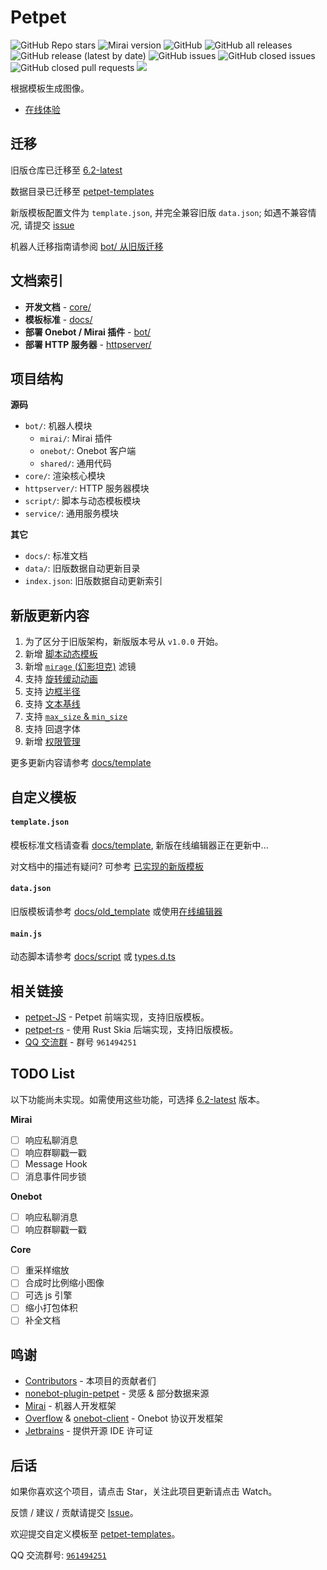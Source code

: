 # Petpet

![GitHub Repo stars](https://img.shields.io/github/stars/dituon/petpet)
![Mirai version](https://img.shields.io/badge/Mirai-2.16.0-ff69b4)
![GitHub](https://img.shields.io/github/license/dituon/petpet)
![GitHub all releases](https://img.shields.io/github/downloads/dituon/petpet/total)
![GitHub release (latest by date)](https://img.shields.io/github/v/release/dituon/petpet)
![GitHub issues](https://img.shields.io/github/issues/dituon/petpet)
![GitHub closed issues](https://img.shields.io/github/issues-closed/dituon/petpet)
![GitHub closed pull requests](https://img.shields.io/github/issues-pr-closed/dituon/petpet)
[![](https://jitpack.io/v/Dituon/petpet.svg)](https://jitpack.io/#Dituon/petpet)

根据模板生成图像。

- [在线体验](https://petpet.d2n.moe)

## 迁移

旧版仓库已迁移至 [6.2-latest](https://github.com/Dituon/petpet/tree/6.2-latest)

数据目录已迁移至 [petpet-templates](https://github.com/Dituon/petpet-templates)

新版模板配置文件为 `template.json`, 并完全兼容旧版 `data.json`; 如遇不兼容情况, 请提交 [issue](https://github.com/Dituon/petpet/issues)

机器人迁移指南请参阅 [bot/ 从旧版迁移](bot/README.md#从旧版迁移)

## 文档索引

- **开发文档** - [core/](core/README.md)
- **模板标准** - [docs/](docs/index.md)
- **部署 Onebot / Mirai 插件** - [bot/](bot/README.md)
- **部署 HTTP 服务器** - [httpserver/](httpserver/README.md)

## 项目结构

**源码**

- `bot/`: 机器人模块
  - `mirai/`: Mirai 插件
  - `onebot/`: Onebot 客户端
  - `shared/`: 通用代码
- `core/`: 渲染核心模块
- `httpserver/`: HTTP 服务器模块
- `script/`: 脚本与动态模板模块
- `service/`: 通用服务模块

**其它**

- `docs/`: 标准文档
- `data/`: 旧版数据自动更新目录
- `index.json`: 旧版数据自动更新索引

## 新版更新内容

1. 为了区分于旧版架构，新版版本号从 `v1.0.0` 开始。
2. 新增 [脚本动态模板](docs/script/index.md)
3. 新增 [`mirage` (幻影坦克)](docs/template/filter.md#滤镜类型) 滤镜
4. 支持 [旋转缓动动画](docs/template/image.md#rotate-transition)
5. 支持 [边框半径](docs/template/image.md#borderradius)
6. 支持 [文本基线](docs/template/text.md#text-baseline)
7. 支持 [`max_size` & `min_size`](docs/template/text.md#text-wrap)
8. 支持 回退字体
9. 新增 [权限管理](bot/README.md#权限管理)

更多更新内容请参考 [docs/template](docs/template/index.md)

## 自定义模板

#### `template.json`

模板标准文档请查看 [docs/template](docs/template/index.md), 新版在线编辑器正在更新中...

对文档中的描述有疑问? 可参考 [已实现的新版模板](https://github.com/search?q=repo%3ADituon%2Fpetpet-templates+path%3Atemplate.json)

#### `data.json`

旧版模板请参考 [docs/old_template](docs/old_tmplate/index.md) 或使用[在线编辑器](https://d2n.moe/petpet-js/editor)

#### `main.js`

动态脚本请参考 [docs/script](docs/script/index.md) 或 [types.d.ts](https://github.com/dituon/petpet/service/src/test/resources/test-templates/script-test/types.d.ts)

## 相关链接

- [petpet-JS](https://github.com/Dituon/petpet-js) - Petpet 前端实现，支持旧版模板。
- [petpet-rs](https://github.com/Dituon/petpet-rs) - 使用 Rust Skia 后端实现，支持旧版模板。
- [QQ 交流群](https://qm.qq.com/q/ikRbuuGWRi) - 群号 `961494251`

## TODO List

以下功能尚未实现。如需使用这些功能，可选择 [6.2-latest](https://github.com/Dituon/petpet/tree/6.2-latest) 版本。

**Mirai**

- [ ] 响应私聊消息
- [ ] 响应群聊戳一戳
- [ ] Message Hook
- [ ] 消息事件同步锁

**Onebot**

- [ ] 响应私聊消息
- [ ] 响应群聊戳一戳

**Core**

- [ ] 重采样缩放
- [ ] 合成时比例缩小图像
- [ ] 可选 js 引擎
- [ ] 缩小打包体积
- [ ] 补全文档

## 鸣谢

- [Contributors](https://github.com/Dituon/petpet/graphs/contributors) - 本项目的贡献者们
- [nonebot-plugin-petpet](https://github.com/noneplugin/nonebot-plugin-petpet) - 灵感 & 部分数据来源
- [Mirai](https://github.com/mamoe/mirai) - 机器人开发框架
- [Overflow](https://github.com/MrXiaoM/Overflow) & [onebot-client](https://github.com/cnlimiter/onebot-client) - Onebot 协议开发框架
- [Jetbrains](https://www.jetbrains.com/) - 提供开源 IDE 许可证

## 后话

如果你喜欢这个项目，请点击 Star，关注此项目更新请点击 Watch。

反馈 / 建议 / 贡献请提交 [Issue](https://github.com/Dituon/petpet/issues)。

欢迎提交自定义模板至 [petpet-templates](https://github.com/Dituon/petpet-templates)。

QQ 交流群号: [`961494251`](https://qm.qq.com/q/ikRbuuGWRi)
